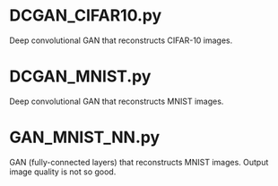 # DCGAN_CIFAR10.py
Deep convolutional GAN that reconstructs CIFAR-10 images.

# DCGAN_MNIST.py
Deep convolutional GAN that reconstructs MNIST images.

# GAN_MNIST_NN.py
GAN (fully-connected layers) that reconstructs MNIST images. Output image quality is not so good.
